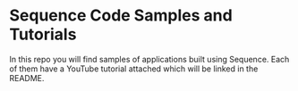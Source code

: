 # Sequence Code Samples and Tutorials
In this repo you will find samples of applications built using Sequence. Each of them have a YouTube tutorial attached which will be linked in the README.
